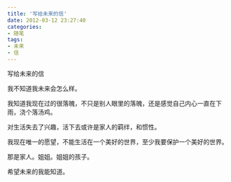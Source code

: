 ```yaml
---
title: '写给未来的信'
date: 2012-03-12 23:27:40
categories:
- 随笔
tags:
- 未来
- 信
---
```


写给未来的信

<!-- more -->

我不知道我未来会怎么样。

我知道我现在过的很落魄，不只是别人眼里的落魄，还是感觉自己内心一直在下雨，浇个落汤鸡。

对生活失去了兴趣，活下去或许是家人的羁绊，和惯性。

我现在唯一的愿望，不能生活在一个美好的世界，至少我要保护一个美好的世界。

那是家人。姐姐。姐姐的孩子。

希望未来的我能知道。

